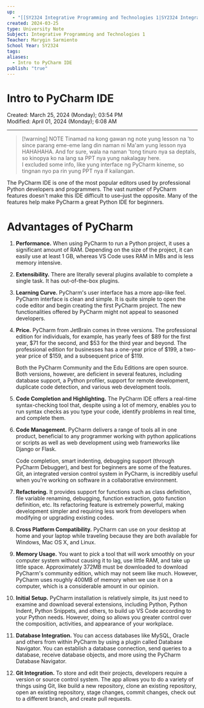 ```yaml
---
up:
  - "[[SY2324 Integrative Programming and Technologies 1|SY2324 Integrative Programming and Technologies 1]]"
created: 2024-03-25
type: University Note
Subject: Integrative Programming and Technologies 1
Teacher: Marygin Sarmiento
School Year: SY2324
tags: 
aliases:
  - Intro to PyCharm IDE
publish: "true"
---
```

# Intro to PyCharm IDE
Created: March 25, 2024 (Monday); 03:54 PM </br>
Modified: April 01, 2024 (Monday); 6:08 AM
***

> [!warning] NOTE
> Tinamad na kong gawan ng note yung lesson na 'to since parang eme-eme lang din naman ni Ma'am yung lesson nya HAHAHAHA. And for sure, wala na naman 'tong tinuro nya sa deptals, so kinopya ko na lang sa PPT nya yung nakalagay here. </br>
> I excluded some info, like yung interface ng PyCharm kineme, so tingnan nyo pa rin yung PPT nya if kailangan.


The PyCharm IDE is one of the most popular editors used by professional Python developers and programmers. The vast number of PyCharm features doesn't make this IDE difficult to use–just the opposite. Many of the features help make PyCharm a great Python IDE for beginners.


# Advantages of PyCharm

1. **Performance.** When using PyCharm to run a Python project, it uses a significant amount of RAM. Depending on the size of the project, it can easily use at least 1 GB, whereas VS Code uses RAM in MBs and is less memory intensive.
2. **Extensibility.** There are literally several plugins available to complete a single task. It has out-of-the-box plugins.
3. **Learning Curve.** PyCharm's user interface has a more app-like feel. PyCharm interface is clean and simple. It is quite simple to open the code editor and begin creating the first PyCharm project. The new functionalities offered by PyCharm might not appeal to seasoned developers.
4. **Price.** PyCharm from JetBrain comes in three versions. The professional edition for individuals, for example, has yearly fees of $89 for the first year, $71 for the second, and $53 for the third year and beyond. The professional edition for businesses has a one-year price of $199, a two-year price of $159, and a subsequent price of $119.

	Both the PyCharm Community and the Edu Editions are open source. Both versions, however, are deficient in several features, including database support, a Python profiler, support for remote development, duplicate code detection, and various web development tools.

5. **Code Completion and Highlighting.** The PyCharm IDE offers a real-time syntax-checking tool that, despite using a lot of memory, enables you to run syntax checks as you type your code, identify problems in real time, and complete them.
6. **Code Management.** PyCharm delivers a range of tools all in one product, beneficial to any programmer working with python applications or scripts as well as web development using web frameworks like Django or Flask.

	Code completion, smart indenting, debugging support (through PyCharm Debugger), and best for beginners are some of the features. Git, an integrated version control system in PyCharm, is incredibly useful when you're working on software in a collaborative environment.

7. **Refactoring.** It provides support for functions such as class definition, file variable renaming, debugging, function extraction, goto function definition, etc. Its refactoring feature is extremely powerful, making development simpler and requiring less work from developers when modifying or upgrading existing codes.
8. **Cross Platform Compatibility.** PyCharm can use on your desktop at home and your laptop while traveling because they are both available for Windows, Mac OS X, and Linux.
9. **Memory Usage.** You want to pick a tool that will work smoothly on your computer system without causing it to lag, use little RAM, and take up little space. Approximately 372MB must be downloaded to download PyCharm's community edition, which may not seem like much. However, PyCharm uses roughly 400MB of memory when we use it on a computer, which is a considerable amount in our opinion.
10. **Initial Setup.** PyCharm installation is relatively simple, its just need to examine and download several extensions, including Python, Python Indent, Python Snippets, and others, to build up VS Code according to your Python needs. However, doing so allows you greater control over the composition, activities, and appearance of your workplace.
11. **Database Integration.** You can access databases like MySQL, Oracle and others from within PyCharm by using a plugin called Database Navigator. You can establish a database connection, send queries to a database, receive database objects, and more using the PyCharm Database Navigator.
12. **Git Integration.** To store and edit their projects, developers require a version or source control system. The app allows you to do a variety of things using Git, like build a new repository, clone an existing repository, open an existing repository, stage changes, commit changes, check out to a different branch, and create pull requests.

